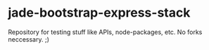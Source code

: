 jade-bootstrap-express-stack
============================

Repository for testing stuff like APIs, node-packages, etc.
No forks neccessary.  ;)
